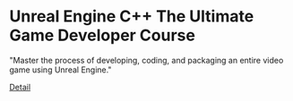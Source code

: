 # Unreal Engine C++ The Ultimate Game Developer Course

"Master the process of developing, coding, and packaging an entire video game using Unreal Engine." 

[Detail](https://eduitfree.com/courses/unreal-engine-c-the-ultimate-game-developer-course)